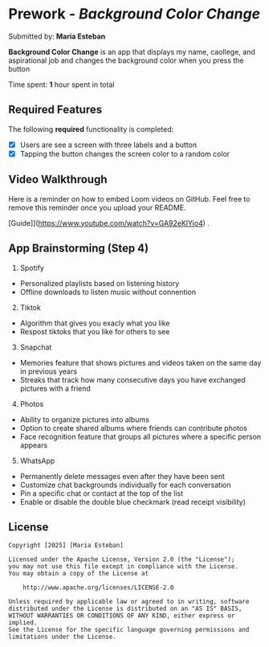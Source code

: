# Prework - *Background Color Change*

Submitted by: **Maria Esteban**

**Background Color Change** is an app that displays my name, caollege, and aspirational job and changes the background color when you press the button

Time spent: **1** hour spent in total

## Required Features

The following **required** functionality is completed:

- [X] Users are see a screen with three labels and a button
- [X] Tapping the button changes the screen color to a random color
 
## Video Walkthrough

Here is a reminder on how to embed Loom videos on GitHub. Feel free to remove this reminder once you upload your README. 

[Guide]](https://www.youtube.com/watch?v=GA92eKlYio4) .

## App Brainstorming (Step 4)
1. Spotify
- Personalized playlists based on listening history
- Offline downloads to listen music without connention
  
2. Tiktok
- Algorithm that gives you exacly what you like
- Respost tiktoks that you like for others to see

3. Snapchat
- Memories feature that shows pictures and videos taken on the same day in previous years
- Streaks that track how many consecutive days you have exchanged pictures with a friend

4. Photos
- Ability to organize pictures into albums
- Option to create shared albums where friends can contribute photos
- Face recognition feature that groups all pictures where a specific person appears

5. WhatsApp
- Permanently delete messages even after they have been sent
- Customize chat backgrounds individually for each conversation
- Pin a specific chat or contact at the top of the list
- Enable or disable the double blue checkmark (read receipt visibility)

## License

    Copyright [2025] [Maria Esteban]

    Licensed under the Apache License, Version 2.0 (the "License");
    you may not use this file except in compliance with the License.
    You may obtain a copy of the License at

        http://www.apache.org/licenses/LICENSE-2.0

    Unless required by applicable law or agreed to in writing, software
    distributed under the License is distributed on an "AS IS" BASIS,
    WITHOUT WARRANTIES OR CONDITIONS OF ANY KIND, either express or implied.
    See the License for the specific language governing permissions and
    limitations under the License.
